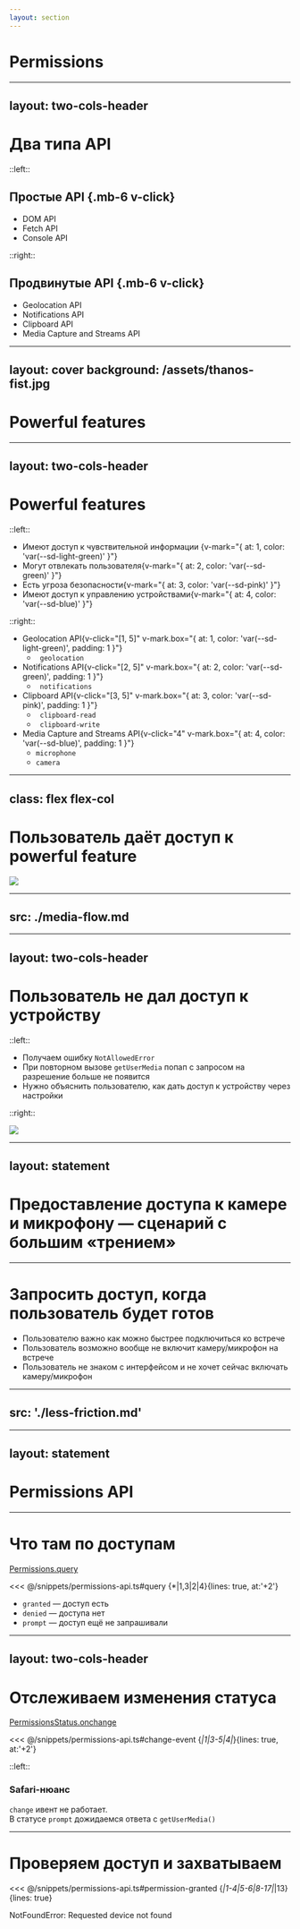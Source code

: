```yaml
---
layout: section
---
```


# Permissions

<!--
Перейдем к обсуждению разрешению

TODO: Ссылки на материалы
-->

---
layout: two-cols-header
---

# Два типа API

::left::


## Простые API {.mb-6 v-click}

<v-clicks>

- DOM API
- Fetch API
- Console API

</v-clicks>


::right::

## Продвинутые API {.mb-6 v-click}

<v-clicks>

- Geolocation API 
- Notifications API 
- Clipboard API 
- Media Capture and Streams API 

</v-clicks>

<!-- quote -->

---
layout: cover
background: /assets/thanos-fist.jpg
---

# Powerful features

<style>
  .slidev-layout h1 {
    @apply text-8xl;
  }
</style>

---
layout: two-cols-header
---

# Powerful features

::left::

<v-clicks>

- Имеют доступ к чувствительной информации {v-mark="{ at: 1, color: 'var(--sd-light-green)' }"}
- Могут отвлекать пользователя{v-mark="{ at: 2, color: 'var(--sd-green)' }"}
- Есть угроза безопасности{v-mark="{ at: 3, color: 'var(--sd-pink)' }"}
- Имеют доступ к управлению устройствами{v-mark="{ at: 4, color: 'var(--sd-blue)' }"}

</v-clicks>

::right::

- Geolocation API{v-click="[1, 5]" v-mark.box="{ at: 1, color: 'var(--sd-light-green)', padding: 1 }"} 
  - <code> geolocation</code>
- Notifications API{v-click="[2, 5]" v-mark.box="{ at: 2, color: 'var(--sd-green)', padding: 1  }"}
  - <code> notifications</code>
- Clipboard API{v-click="[3, 5]" v-mark.box="{ at: 3, color: 'var(--sd-pink)', padding: 1  }"}
  - <code> clipboard-read </code>
  - <code> clipboard-write </code>
- Media Capture and Streams API{v-click="4" v-mark.box="{ at: 4, color: 'var(--sd-blue)', padding: 1  }"}
  - <code>microphone</code>
  - <code>camera</code>

<style>
  .slidev-layout {
    @apply gap-x-6;
  }
  </style>


---
class: flex flex-col
---

# Пользователь даёт доступ к powerful feature

<Image src="/assets/granting-permissions.png" />

<!--
TODO: Поправить мем - сделать побольше картинку и поставить её повыше
-->

---
src: ./media-flow.md
---
 

---
layout: two-cols-header
---

# Пользователь не дал доступ к устройству

::left::
<v-clicks>

- Получаем ошибку `NotAllowedError`
- При повторном вызове `getUserMedia` попап с запросом на разрешение больше не&nbsp;появится
- Нужно объяснить пользователю, как дать доступ к устройству через настройки

</v-clicks>

::right::

<Image v-after src="/assets/permission-explainer.png" />

<style>
  .two-cols-header {
    @apply gap-x-4;
  }
</style>

<!--
Нужно поддерживать отображение всех иконок, чтобы показать пользователю
-->

---
layout: statement
---

# Предоставление доступа к&nbsp;камере и микрофону — сценарий с большим «трением»

<!--
TODO: Не читать со слайда
-->

---

# Запросить доступ, когда пользователь будет готов

<div class="grid grid-cols-[1fr_minmax(260px,_30%)] grid-rows-1 gap-x-8 max-w-full overflow-hidden">  

<v-clicks>

- Пользователю важно как можно быстрее подключиться ко встрече
- Пользователь возможно вообще не включит камеру/микрофон на встрече
- Пользователь не знаком с интерфейсом и не хочет сейчас включать камеру/микрофон

</v-clicks>

<SlidevVideo class="h-full rounded-xl object-contain" autoplay muted loop>
  <source src="/assets/no-update-no-issues.mp4" type="video/mp4">
</SlidevVideo>
</div>

<!--
TODO: Четче сформулировать речь по слайду
-->

---
src: './less-friction.md'
---

--- 
layout: statement
---

# Permissions API

<!-- В этом нам поможет пермишнс апи -->

---

# Что там по доступам


<div v-click="1" class="mb-8">

[Permissions.query](https://w3c.github.io/permissions/#query-method)

<<< @/snippets/permissions-api.ts#query {*|1,3|2|4}{lines: true, at:'+2'}
</div>

<v-clicks> 

- `granted` — доступ есть
- `denied` — доступа нет
- `prompt` — доступ ещё не запрашивали

</v-clicks>

---
layout: two-cols-header
---

# Отслеживаем изменения статуса

<div v-click="1" class="mb-6">

[PermissionsStatus.onchange](https://w3c.github.io/permissions/#dom-permissionstatus-onchange)

<<< @/snippets/permissions-api.ts#change-event {*|1|3-5|4|*}{lines: true, at:'+2'}

</div>

::left::

<div v-click class="blue-block h-full">

### Safari-нюанс

`change` ивент не работает.<br>
В&nbsp;статусе `prompt` дожидаемся ответа с&nbsp;`getUserMedia()`

</div>

<style>
  .slidev-layout {
    @apply gap-x-10 gap-y-7;
  }
</style>

<!--
TODO: Написать пару слов про то, что состояния granted и denied конечные, вставить кратинку, например
-->

---

 
# Проверяем доступ и захватываем

<div>

<<< @/snippets/permissions-api.ts#permission-granted {*|1-4|5-6|8-17|*|13}{lines: true}

</div>


<v-click at="4">
<div class="pink-text">NotFoundError: Requested device not found</div>
</v-click>


<style>
  .slidev-vclick-hidden {
    display: none;
  }
</style>
